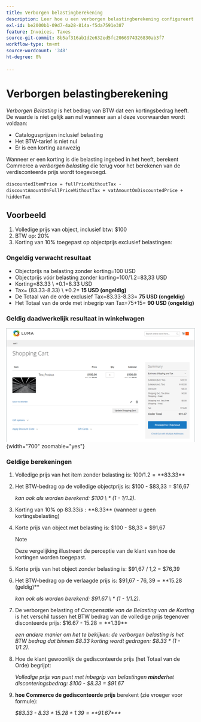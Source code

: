 ```yaml
---
title: Verborgen belastingberekening
description: Leer hoe u een verborgen belastingberekening configureert wanneer er een korting is waarin belasting is ingesloten.
exl-id: be2000b1-09d7-4a28-814a-f5da7591e387
feature: Invoices, Taxes
source-git-commit: 8b5af316ab1d2e632ed5fc2066974326830ab3f7
workflow-type: tm+mt
source-wordcount: '348'
ht-degree: 0%

---
```


# Verborgen belastingberekening

_Verborgen Belasting_ is het bedrag van BTW dat een kortingsbedrag heeft. De waarde is niet gelijk aan nul wanneer aan al deze voorwaarden wordt voldaan:

- Catalogusprijzen inclusief belasting
- Het BTW-tarief is niet nul
- Er is een korting aanwezig

Wanneer er een korting is die belasting ingebed in het heeft, berekent Commerce a _verborgen belasting_ die terug voor het berekenen van de verdisconteerde prijs wordt toegevoegd.

`discountedItemPrice = fullPriceWithoutTax - discountAmountOnFullPriceWithoutTax + vatAmountOnDiscountedPrice + hiddenTax`

## Voorbeeld

1. Volledige prijs van object, inclusief btw: $100
1. BTW op: 20%
1. Korting van 10% toegepast op objectprijs exclusief belastingen:

### Ongeldig verwacht resultaat

- Objectprijs na belasting zonder korting=100 USD
- Objectprijs vóór belasting zonder korting=100/1.2=83,33 USD
- Korting=83.33 \ *0.1=8.33 USD
- Tax= (83.33-8.33) \ *0.2= **15 USD (ongeldig)**
- De Totaal van de orde exclusief Tax=83.33-8.33= **75 USD (ongeldig)**
- Het Totaal van de orde met inbegrip van Tax=75+15= **90 USD (ongeldig)**

### Geldig daadwerkelijk resultaat in winkelwagen

![&#x200B; Verborgen Berekening van de Belastingbelasting in Kart &#x200B;](./assets/hidden-tax.png){width="700" zoomable="yes"}

### Geldige berekeningen

1. Volledige prijs van het item zonder belasting is: $100 / 1.2 = **$83.33**

1. Het BTW-bedrag op de volledige objectprijs is: $100 - $83,33 = $16,67

   _kan ook als worden berekend: $100 \ * (1 - 1/1.2)._

1. Korting van 10% op $83.33 is: **$8.33** (wanneer u geen kortingsbelasting)

1. Korte prijs van object met belasting is: $100 - $8,33 = $91,67

   >[!NOTE]
   >
   >Deze vergelijking illustreert de perceptie van de klant van hoe de kortingen worden toegepast.

1. Korte prijs van het object zonder belasting is: $91,67 / 1,2 = $76,39

1. Het BTW-bedrag op de verlaagde prijs is: $91,67 - $76,39 = **$15.28 (geldig)**

   _kan ook als worden berekend: $91.67 \ * (1 - 1/1.2)._

1. De verborgen belasting of _Compensatie van de Belasting van de Korting_ is het verschil tussen het BTW bedrag van de volledige prijs tegenover disconteerde prijs: $16.67 - $15.28 = **$1.39**

   _een andere manier om het te bekijken: de verborgen belasting is het BTW bedrag dat binnen $8.33 korting wordt gedragen: $8.33 \* (1 - 1/1.2)._

1. Hoe de klant gewoonlijk de gedisconteerde prijs (het Totaal van de Orde) begrijpt:

   _Volledige prijs van punt met inbegrip van belastingen **minder**&#x200B;het disconteringsbedrag: $100 - $8.33 = $91.67_

1. **hoe Commerce de gedisconteerde prijs** berekent (zie vroeger voor formule):

   _$83.33 - $8.33 + 15.28 + 1.39 =**$91.67***_
